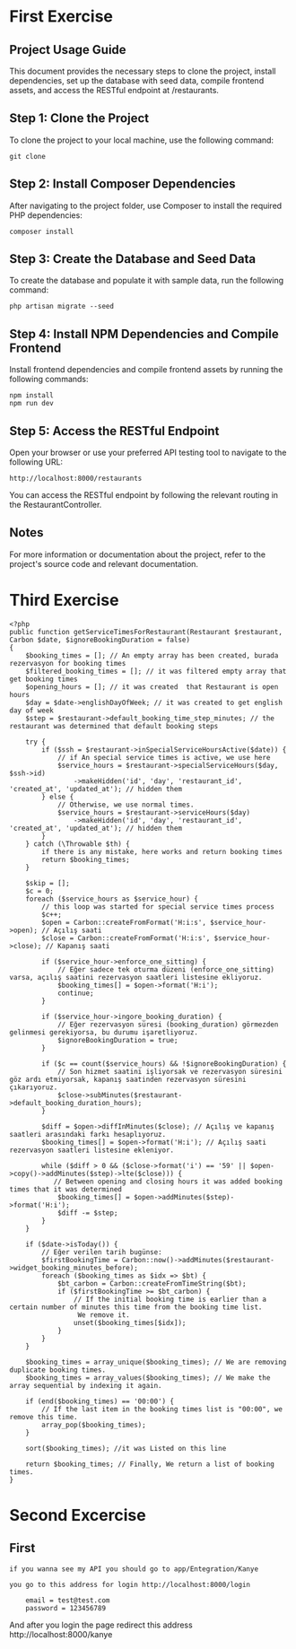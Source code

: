 # First Exercise

## Project Usage Guide

This document provides the necessary steps to clone the project, install dependencies, set up the database with seed data, compile frontend assets, and access the RESTful endpoint at /restaurants.

## Step 1: Clone the Project

To clone the project to your local machine, use the following command:

```
git clone

```

## Step 2: Install Composer Dependencies

After navigating to the project folder, use Composer to install the required PHP dependencies:

```
composer install
```

## Step 3: Create the Database and Seed Data

To create the database and populate it with sample data, run the following command:

```
php artisan migrate --seed
```

## Step 4: Install NPM Dependencies and Compile Frontend

Install frontend dependencies and compile frontend assets by running the following commands:

```
npm install
npm run dev
```

## Step 5: Access the RESTful Endpoint

Open your browser or use your preferred API testing tool to navigate to the following URL:

```
http://localhost:8000/restaurants
```

You can access the RESTful endpoint by following the relevant routing in the RestaurantController.

## Notes

For more information or documentation about the project, refer to the project's source code and relevant documentation.

# Third Exercise

```
<?php
public function getServiceTimesForRestaurant(Restaurant $restaurant, Carbon $date, $ignoreBookingDuration = false)
{
    $booking_times = []; // An empty array has been created, burada rezervasyon for booking times
    $filtered_booking_times = []; // it was filtered empty array that get booking times
    $opening_hours = []; // it was created  that Restaurant is open hours
    $day = $date->englishDayOfWeek; // it was created to get english day of week
    $step = $restaurant->default_booking_time_step_minutes; // the restaurant was determined that default booking steps

    try {
        if ($ssh = $restaurant->inSpecialServiceHoursActive($date)) {
            // if An special service times is active, we use here
            $service_hours = $restaurant->specialServiceHours($day, $ssh->id)
                ->makeHidden('id', 'day', 'restaurant_id', 'created_at', 'updated_at'); // hidden them
        } else {
            // Otherwise, we use normal times.
            $service_hours = $restaurant->serviceHours($day)
                ->makeHidden('id', 'day', 'restaurant_id', 'created_at', 'updated_at'); // hidden them
        }
    } catch (\Throwable $th) {
        if there is any mistake, here works and return booking times
        return $booking_times;
    }

    $skip = [];
    $c = 0;
    foreach ($service_hours as $service_hour) {
        // this loop was started for special service times process
        $c++;
        $open = Carbon::createFromFormat('H:i:s', $service_hour->open); // Açılış saati
        $close = Carbon::createFromFormat('H:i:s', $service_hour->close); // Kapanış saati

        if ($service_hour->enforce_one_sitting) {
            // Eğer sadece tek oturma düzeni (enforce_one_sitting) varsa, açılış saatini rezervasyon saatleri listesine ekliyoruz.
            $booking_times[] = $open->format('H:i');
            continue;
        }

        if ($service_hour->ingore_booking_duration) {
            // Eğer rezervasyon süresi (booking_duration) görmezden gelinmesi gerekiyorsa, bu durumu işaretliyoruz.
            $ignoreBookingDuration = true;
        }

        if ($c == count($service_hours) && !$ignoreBookingDuration) {
            // Son hizmet saatini işliyorsak ve rezervasyon süresini göz ardı etmiyorsak, kapanış saatinden rezervasyon süresini çıkarıyoruz.
            $close->subMinutes($restaurant->default_booking_duration_hours);
        }

        $diff = $open->diffInMinutes($close); // Açılış ve kapanış saatleri arasındaki farkı hesaplıyoruz.
        $booking_times[] = $open->format('H:i'); // Açılış saati rezervasyon saatleri listesine ekleniyor.

        while ($diff > 0 && ($close->format('i') == '59' || $open->copy()->addMinutes($step)->lte($close))) {
           // Between opening and closing hours it was added booking times that it was determined
            $booking_times[] = $open->addMinutes($step)->format('H:i');
            $diff -= $step;
        }
    }

    if ($date->isToday()) {
        // Eğer verilen tarih bugünse:
        $firstBookingTime = Carbon::now()->addMinutes($restaurant->widget_booking_minutes_before);
        foreach ($booking_times as $idx => $bt) {
            $bt_carbon = Carbon::createFromTimeString($bt);
            if ($firstBookingTime >= $bt_carbon) {
                // If the initial booking time is earlier than a certain number of minutes this time from the booking time list.
                 We remove it.
                unset($booking_times[$idx]);
            }
        }
    }

    $booking_times = array_unique($booking_times); // We are removing duplicate booking times.
    $booking_times = array_values($booking_times); // We make the array sequential by indexing it again.

    if (end($booking_times) == '00:00') {
        // If the last item in the booking times list is "00:00", we remove this time.
        array_pop($booking_times);
    }

    sort($booking_times); //it was Listed on this line

    return $booking_times; // Finally, We return a list of booking times.
}

```

# Second Excercise

## First

    if you wanna see my API you should go to app/Entegration/Kanye

    you go to this address for login http://localhost:8000/login

```
    email = test@test.com
    password = 123456789
```

And after you login the page redirect this address http://localhost:8000/kanye

